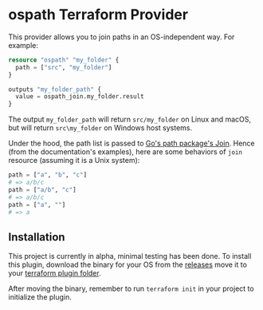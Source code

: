 # ospath Terraform Provider
This provider allows you to join paths in an OS-independent way. For example:
```terraform
resource "ospath" "my_folder" {
  path = ["src", "my_folder"]
}

outputs "my_folder_path" {
  value = ospath_join.my_folder.result
}
```
The output `my_folder_path` will return `src/my_folder` on Linux and macOS, but will return `src\my_folder` on Windows host systems.

Under the hood, the path list is passed to [Go's path package's Join](https://golang.org/pkg/path/#Join). Hence (from the documentation's examples), here are some behaviors of `join` resource (assuming it is a Unix system):
```terraform
path = ["a", "b", "c"]
# => a/b/c
path = ["a/b", "c"]
# => a/b/c
path = ["a", ""]
# => a
```

## Installation
This project is currently in alpha, minimal testing has been done. To install this plugin, download the binary for your OS from the [releases](/joeltio/terraform-provider-ospath/releases) move it to your [terraform plugin folder](https://www.terraform.io/docs/configuration/providers.html#third-party-plugins).

After moving the binary, remember to run `terraform init` in your project to initialize the plugin.
